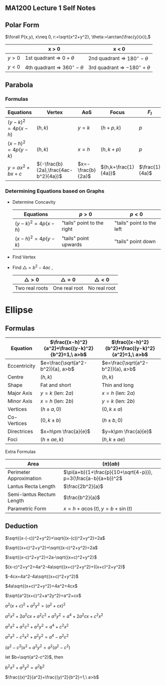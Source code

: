 ## MA1200 Lecture 1 Self Notes

## Polar Form

$\forall P(x,y), x\neq 0, r:=\sqrt{x^2+y^2}, \theta:=\arctan(\frac{y}{x}),$

|        | x > 0  | x < 0 |
|  ----  | ----   |  ---- |
| $y > 0$ | 1st quadrant => $0+\theta$ | 2nd quadrant => $180^\circ-\theta$ |
| $y < 0$ | 4th quadrant => $360^\circ-\theta$ | 3rd quadrant => $-180^\circ+\theta$ |



## Parabola

### Formulas

| Equations | Vertex | AoS | Focus | $F_{l}$ | Directrix |
| ---- | ---- | ---- | ---- | ---- | ---- |
| $(y-k)^2=4p(x-h)$ | $(h,k)$ | $y=k$ | $(h+p,k)$ | $p$ | $x=k-p$ |
| $(x-h)^2=4p(y-k)$ | $(h,k)$ | $x=h$ | $(h,k+p)$ | $p$ | $y=k-p$ |
| $y=ax^2+bx+c$ | $(-\frac{b}{2a},\frac{4ac-b^2}{4a})$ | $x=-\frac{b}{2a}$ | $(h,k+\frac{1}{4a})$ | $\frac{1}{4a}$ | $y=\frac{4ac-b^2-1}{4a}$ |

### Determining Equations based on Graphs

- Determine Concavity

  | Equations         | $p>0$                      | $p<0$                     |
  | ----------------- | -------------------------- | ------------------------- |
  | $(y-k)^2=4p(x-h)$ | "tails" point to the right | "tails" point to the left |
  | $(x-h)^2=4p(y-k)$ | "tails" point upwards      | "tails" point down        |

- Find Vertex

- Find $\triangle=b^2-4ac$ ,

  | $\triangle>0$  | $\triangle=0$ | $\triangle<0$ |
  | -------------- | ------------- | ------------- |
  | Two real roots | One real root | No real root  |



# Ellipse

## Formulas

| Equation     | $\frac{(x-h)^2}{a^2}+\frac{(y-k)^2}{b^2}=1,\ a>b$ | $\frac{(x-h)^2}{b^2}+\frac{(y-k)^2}{a^2}=1,\ a>b$ |
| ------------ | ------------------------------------------------- | ------------------------------------------------- |
| Eccentricity | $e=\frac{\sqrt{a^2-b^2}}{a}, a>b$                 | $e=\frac{\sqrt{a^2-b^2}}{a}, a>b$                 |
| Centre       | $(h,k)$                                           | $(h,k)$                                           |
| Shape        | Fat and short                                     | Thin and long                                     |
| Major Axis   | $y=k\ (\text{len: }2a)$                           | $x=h\ (\text{len: }2a)$                           |
| Minor Axis   | $x=h\ (\text{len: }2b)$                           | $y=k\ (\text{len: }2b)$                           |
| Vertices     | $(h\pm a,0)$                                      | $(0,k\pm a)$                                      |
| Co-Vertices  | $(0,k\pm b)$                                      | $(h\pm b,0)$                                      |
| Directrices  | $x=h\pm \frac{a}{e}$                              | $y=k\pm \frac{a}{e}$                              |
| Foci         | $(h\pm ae, k)$                                    | $(h, k\pm ae)$                                    |

Extra Formulas

| Area                      | $(\pi)(ab)$                                                  |
| ------------------------- | ------------------------------------------------------------ |
| Perimeter Approximation   | $\pi(a+b)(1+\frac{p}{10+\sqrt{4-p}}), p=3(\frac{a-b}{a+b})^2$ |
| Lantus Recta Length       | $\frac{2b^2}{a}$                                             |
| Semi-lantus Rectum Length | $\frac{b^2}{a}$                                              |
| Parametric Form           | $x=h+a\cos(t),y=b+\sin(t)$                                   |



## Deduction

$\sqrt{(x-(-c))^2+y^2}+\sqrt{(x-(c))^2+y^2}=2a$

$\sqrt{(x+c)^2+y^2}+\sqrt{(x-c)^2+y^2}=2a$

$\sqrt{(x-c)^2+y^2}=2a-\sqrt{(x+c)^2+y^2}$

$(x-c)^2+y^2=4a^2-4a\sqrt{(x+c)^2+y^2}+((x+c)^2+y^2)$

$-4cx=4a^2-4a\sqrt{(x+c)^2+y^2}$

$4a\sqrt{(x+c)^2+y^2}=4a^2+4cx$

$\sqrt{a^2(x+c)^2+a^2y^2}=a^2+cx$

$a^2(x+c)^2+a^2y^2=(a^2+cx)^2$

$a^2x^2+2a^2cx+a^2c^2+a^2y^2=a^4+2a^2cx+c^2x^2$

$a^2x^2+a^2c^2+a^2y^2=a^4+c^2x^2$

$a^2x^2-c^2x^2+a^2y^2=a^4-a^2c^2$

$(a^2-c^2)x^2+a^2y^2=a^2(a^2-c^2)$

let $b=\sqrt{a^2-c^2}$, then

$b^2x^2+a^2y^2=a^2b^2$

$\frac{(x)^2}{a^2}+\frac{(y)^2}{b^2}=1,\ a>b$
